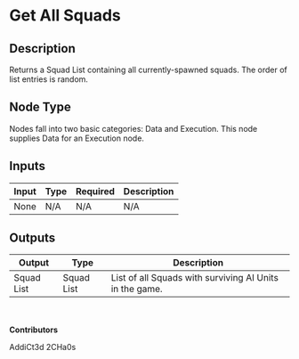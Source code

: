 # Get All Squads

## Description
Returns a Squad List containing all currently-spawned squads. The order of list entries is random.

## Node Type
Nodes fall into two basic categories: Data and Execution. This node supplies Data for an Execution node.

## Inputs
| Input            | Type             | Required | Description												    |
|------------------|------------------|----------|--------------------------------------------------------------|
| None | N/A | N/A | N/A |

## Outputs
| Output           | Type             | Description												     |
|------------------|------------------|--------------------------------------------------------------|
| Squad List | Squad List | List of all Squads with surviving AI Units in the game.|

\
\
**Contributors**

AddiCt3d 2CHa0s